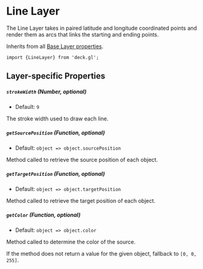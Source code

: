 # Line Layer

The Line Layer takes in paired latitude and longitude coordinated points and
render them as arcs that links the starting and ending points.

Inherits from all [Base Layer properties](/docs/layers/base-layer.md).

    import {LineLayer} from 'deck.gl';

## Layer-specific Properties

##### `strokeWidth` (Number, optional)

- Default: `9`

The stroke width used to draw each line.

##### `getSourcePosition` (Function, optional)

- Default: `object => object.sourcePosition`

Method called to retrieve the source position of each object.

##### `getTargetPosition` (Function, optional)

- Default: `object => object.targetPosition`

Method called to retrieve the target position of each object.

##### `getColor` (Function, optional)

- Default: `object => object.color`

Method called to determine the color of the source.

If the method does not return a value for the given object, fallback to `[0, 0, 255]`.
